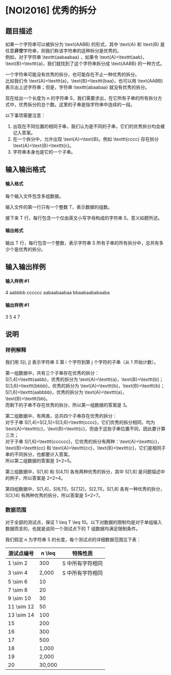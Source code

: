
# [NOI2016] 优秀的拆分
## 题目描述
如果一个字符串可以被拆分为 \text{AABB} 的形式，其中 \text{A} 和 \text{B} 是任意**非空**字符串，则我们称该字符串的这种拆分是优秀的。  
例如，对于字符串  \texttt{aabaabaa}  ，如果令 \text{A}=\texttt{aab}，\text{B}=\texttt{a}，我们就找到了这个字符串拆分成 \text{AABB} 的一种方式。

一个字符串可能没有优秀的拆分，也可能存在不止一种优秀的拆分。  
比如我们令 \text{A}=\texttt{a}，\text{B}=\texttt{baa}，也可以用 \text{AABB} 表示出上述字符串；但是，字符串 \texttt{abaabaa} 就没有优秀的拆分。

现在给出一个长度为 n 的字符串 S，我们需要求出，在它所有子串的所有拆分方式中，优秀拆分的总个数。这里的子串是指字符串中连续的一段。

以下事项需要注意：

1. 出现在不同位置的相同子串，我们认为是不同的子串，它们的优秀拆分均会被记入答案。
2. 在一个拆分中，允许出现 \text{A}=\text{B}。例如 \texttt{cccc} 存在拆分 \text{A}=\text{B}=\texttt{c}。
3. 字符串本身也是它的一个子串。
## 输入输出格式
#### 输入格式

每个输入文件包含多组数据。

输入文件的第一行只有一个整数 T，表示数据的组数。

接下来 T 行，每行包含一个仅由英文小写字母构成的字符串 S，意义如题所述。
#### 输出格式

输出 T 行，每行包含一个整数，表示字符串 S 所有子串的所有拆分中，总共有多少个是优秀的拆分。
## 输入输出样例
#### 输入样例 #1
4
aabbbb
cccccc
aabaabaabaa
bbaabaababaaba

#### 输出样例 #1
3
5
4
7

## 说明
### 样例解释

我们用 S[i, j] 表示字符串 S 第 i 个字符到第 j 个字符的子串（从 1 开始计数）。

第一组数据中，共有三个子串存在优秀的拆分：  
S[1,4]=\texttt{aabb}，优秀的拆分为 \text{A}=\texttt{a}，\text{B}=\texttt{b}；  
S[3,6]=\texttt{bbbb}，优秀的拆分为 \text{A}=\texttt{b}，\text{B}=\texttt{b}；  
S[1,6]=\texttt{aabbbb}，优秀的拆分为 \text{A}=\texttt{a}，\text{B}=\texttt{bb}。  
而剩下的子串不存在优秀的拆分，所以第一组数据的答案是 3。

第二组数据中，有两类，总共四个子串存在优秀的拆分：  
对于子串 S[1,4]=S[2,5]=S[3,6]=\texttt{cccc}，它们优秀的拆分相同，均为 \text{A}=\texttt{c}，\text{B}=\texttt{c}，但由于这些子串位置不同，因此要计算三次；  
对于子串 S[1,6]=\texttt{cccccc}，它优秀的拆分有两种：\text{A}=\texttt{c}，\text{B}=\texttt{cc} 和 \text{A}=\texttt{cc}，\text{B}=\texttt{c}，它们是相同子串的不同拆分，也都要计入答案。  
所以第二组数据的答案是 3+2=5。

第三组数据中，S[1,8] 和 S[4,11] 各有两种优秀的拆分，其中 S[1,8] 是问题描述中的例子，所以答案是 2+2=4。

第四组数据中，S[1,4]，S[6,11]，S[7,12]，S[2,11]，S[1,8] 各有一种优秀的拆分，S[3,14] 有两种优秀的拆分，所以答案是 5+2=7。

### 数据范围

对于全部的测试点，保证 1 \leq T \leq 10。以下对数据的限制均是对于单组输入数据而言的，也就是说同一个测试点下的 T 组数据均满足限制条件。

我们假定 n 为字符串 S 的长度，每个测试点的详细数据范围见下表：

| 测试点编号   | n \leq  | 特殊性质           |
| ------------ | --------- | ------------------ |
| 1 \sim 2   | 300     | S 中所有字符相同 |
| 3 \sim 4   | 2\,000  | S 中所有字符相同 |
| 5 \sim 6   | 10      |                    |
| 7 \sim 8   | 20      |                    |
| 9 \sim 10  | 30      |                    |
| 11 \sim 12 | 50      |                    |
| 13 \sim 14 | 100     |                    |
| 15         | 200     |                    |
| 16         | 300     |                    |
| 17         | 500     |                    |
| 18         | 1\,000  |                    |
| 19         | 2\,000  |                    |
| 20         | 30\,000 |                    |
